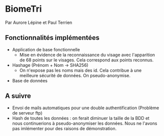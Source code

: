 # BiomeTri
Par Aurore Lépine et Paul Terrien

## Fonctionnalités implémentées 
* Application de base fonctionnelle
    * Mise en évidence de la reconnaissance du visage avec l'apparition de 68 points sur le visages. Cela correspond aux points reconnus.
* Hashage (Prénom + Nom -> SHA256)
    * On n'expose pas les noms mais des id. Cela contribue à une meilleure sécurité de données. On pseudo-anonymise.
* Base de données

## A suivre
* Envoi de mails automatiques pour une double authentification (Problème de serveur ftp)
* Hash de toutes les données : on ferait diminuer la taille de la BDD et nous continuerions à pseudo-anonymiser les données. Nous ne l'avons pas imlémenter pour des raisons de démonstration.
